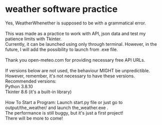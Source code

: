 # weather software practice
Yes, WeatherWhenether is supposed to be with a grammatical error.<br><br>
This was made as a practice to work with API, json data and test my patience limits with Tkinter.<br>
Currently, it can be launched using only through terminal.
However, in the future, I will add the possibility to launch from .exe file.
<br><br>
Thank you open-meteo.com for providing necessary free API URLs.
<br><br>If versions below are not used, the behaviour MIGHT be unpredictible. However, remember, it's not necessary to have these versions.<br>
Recommended versions:
<br>
Python 3.8.10
<br>
Tkinter 8.6 (it's a built-in library)
<br><br>
How To Start a Program: Launch start.py file or just go to output/the_weather/ and launch the_weather.exe .
<br>
The performance is still buggy, but it's just a first project!
<br> There will be more to come!
